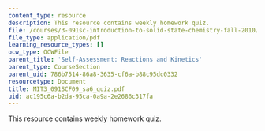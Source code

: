 ```yaml
---
content_type: resource
description: This resource contains weekly homework quiz.
file: /courses/3-091sc-introduction-to-solid-state-chemistry-fall-2010/ac195c6ab2da95ca0a9a2e2686c317fa_MIT3_091SCF09_sa6_quiz.pdf
file_type: application/pdf
learning_resource_types: []
ocw_type: OCWFile
parent_title: 'Self-Assessment: Reactions and Kinetics'
parent_type: CourseSection
parent_uid: 786b7514-86a8-3635-cf6a-b88c95dc0332
resourcetype: Document
title: MIT3_091SCF09_sa6_quiz.pdf
uid: ac195c6a-b2da-95ca-0a9a-2e2686c317fa
---
```

This resource contains weekly homework quiz.


